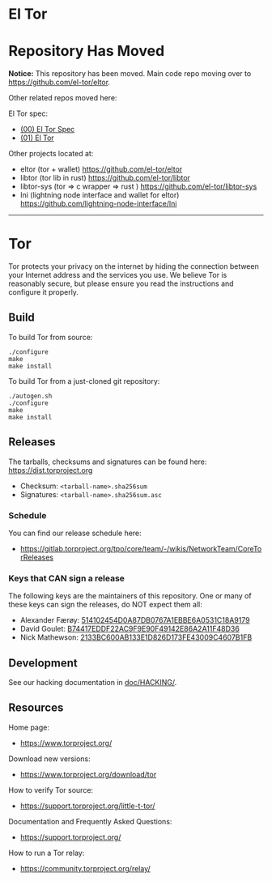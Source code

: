 El Tor
======

# Repository Has Moved


**Notice:** This repository has been moved. Main code repo moving over to https://github.com/el-tor/eltor. 

Other related repos moved here:

El Tor spec:
- [(00) El Tor Spec](https://github.com/el-tor/eltor/blob/master/spec/00_spec.md)
- [(01) El Tor](https://github.com/el-tor/eltor/blob/master/spec/01_paid_circuits.md)

Other projects located at:

- eltor (tor + wallet) https://github.com/el-tor/eltor 
- libtor (tor lib in rust) https://github.com/el-tor/libtor  
- libtor-sys (tor => c wrapper => rust ) https://github.com/el-tor/libtor-sys
- lni (lightning node interface and wallet for eltor) https://github.com/lightning-node-interface/lni 


---


Tor
===

Tor protects your privacy on the internet by hiding the connection between
your Internet address and the services you use. We believe Tor is reasonably
secure, but please ensure you read the instructions and configure it properly.

## Build

To build Tor from source:

```
./configure
make
make install
```

To build Tor from a just-cloned git repository:

```
./autogen.sh
./configure
make
make install
```

## Releases

The tarballs, checksums and signatures can be found here: https://dist.torproject.org

- Checksum: `<tarball-name>.sha256sum`
- Signatures: `<tarball-name>.sha256sum.asc`

### Schedule

You can find our release schedule here:

- https://gitlab.torproject.org/tpo/core/team/-/wikis/NetworkTeam/CoreTorReleases

### Keys that CAN sign a release

The following keys are the maintainers of this repository. One or many of
these keys can sign the releases, do NOT expect them all:

- Alexander Færøy:
    [514102454D0A87DB0767A1EBBE6A0531C18A9179](https://keys.openpgp.org/vks/v1/by-fingerprint/1C1BC007A9F607AA8152C040BEA7B180B1491921)
- David Goulet:
    [B74417EDDF22AC9F9E90F49142E86A2A11F48D36](https://keys.openpgp.org/vks/v1/by-fingerprint/B74417EDDF22AC9F9E90F49142E86A2A11F48D36)
- Nick Mathewson:
    [2133BC600AB133E1D826D173FE43009C4607B1FB](https://keys.openpgp.org/vks/v1/by-fingerprint/2133BC600AB133E1D826D173FE43009C4607B1FB)

## Development

See our hacking documentation in [doc/HACKING/](./doc/HACKING).

## Resources

Home page:

- https://www.torproject.org/

Download new versions:

- https://www.torproject.org/download/tor

How to verify Tor source:

- https://support.torproject.org/little-t-tor/

Documentation and Frequently Asked Questions:

- https://support.torproject.org/

How to run a Tor relay:

- https://community.torproject.org/relay/ 
